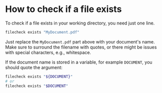 # How to check if a file exists

To check if a file exists in your working directory, you need just one line.

```bash
filecheck exists "MyDocument.pdf"
```

Just replace the `MyDocument.pdf` part above with your document's name.
Make sure to surround the filename with quotes, or there might be issues
with special characters, e.g., whitespace.

If the document name is stored in a variable, for example `DOCUMENT`, you should
quote the argument:

```bash
filecheck exists "${DOCUMENT}"
# or
filecheck exists "$DOCUMENT"
```
